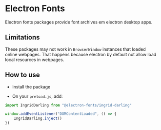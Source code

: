 # Electron Fonts

Electron fonts packages provide font archives em electron desktop apps.

## Limitations

These packages may not work in `BrowserWindow` instances that loaded online webpages. That happens because electron by default not allow load local resources in webpages.

## How to use

* Install the package

* On your `preload.js`, add:

```ts
import IngridDarling from "@electron-fonts/ingrid-darling"

window.addEventListener("DOMContentLoaded", () => {
    IngridDarling.inject()
})
```
